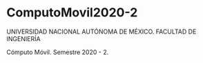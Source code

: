 # ComputoMovil2020-2

UNIVERSIDAD NACIONAL AUTÓNOMA DE MÉXICO.
FACULTAD DE INGENIERÍA

Cómputo Móvil.
Semestre 2020 - 2.
